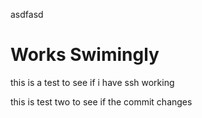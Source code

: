 
asdfasd
# Works Swimingly
 this is a test to see if i have ssh working

this is test two to see if the commit changes

